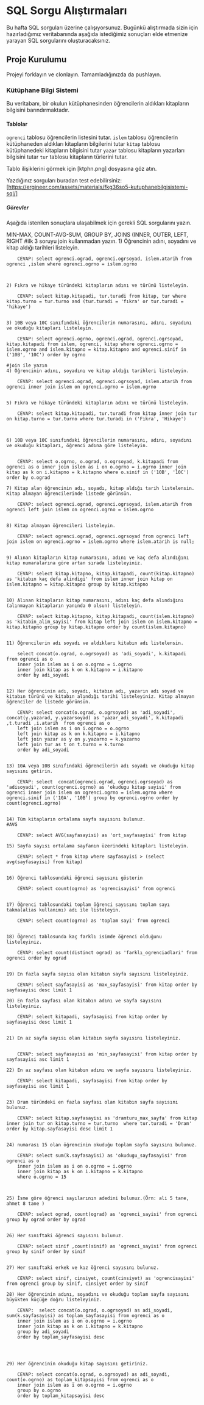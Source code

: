 # SQL Sorgu Alıştırmaları

Bu hafta SQL sorguları üzerine çalışıyorsunuz. Bugünkü alıştırmada sizin için hazırladığımız veritabanında aşağıda istediğimiz sonuçları elde etmenize yarayan SQL sorgularını oluşturacaksınız.

## Proje Kurulumu
Projeyi forklayın ve clonlayın. Tamamladığınızda da pushlayın.

### Kütüphane Bilgi Sistemi

Bu veritabanı, bir okulun kütüphanesinden öğrencilerin aldıkları kitapların bilgisini barındırmaktadır.

#### Tablolar 
`ogrenci` tablosu öğrencilerin listesini tutar.
`islem` tablosu öğrencilerin kütüphaneden aldıkları kitapların bilgilerini tutar
`kitap` tablosu kütüphanedeki kitapların bilgisini tutar
`yazar` tablosu kitapların yazarları bilgisini tutar
`tur` tablosu kitapların türlerini tutar.

Tablo ilişiklerini görmek için [ktphn.png] dosyasına göz atın.

Yazdığınız sorguları buradan test edebilirsiniz: [https://ergineer.com/assets/materials/fkg36so5-kutuphanebilgisistemi-sql/]


##### Görevler
Aşağıda istenilen sonuçlara ulaşabilmek için gerekli SQL sorgularını yazın. 


MIN-MAX, COUNT-AVG-SUM, GROUP BY, JOINS (INNER, OUTER, LEFT, RIGHT
	#ilk 3 soruyu join kullanmadan yazın.
	1) Öğrencinin adını, soyadını ve kitap aldığı tarihleri listeleyin.

		CEVAP: select ogrenci.ograd, ogrenci.ogrsoyad, islem.atarih from ogrenci ,islem where ogrenci.ogrno = islem.ogrno
	

	
	2) Fıkra ve hikaye türündeki kitapların adını ve türünü listeleyin.

		CEVAP: select kitap.kitapadi, tur.turadi from kitap, tur where kitap.turno = tur.turno and (tur.turadi = 'fıkra' or tur.turadi = 'hikaye')
	
	
	3) 10B veya 10C sınıfındaki öğrencilerin numarasını, adını, soyadını ve okuduğu kitapları listeleyin.

		CEVAP: select ogrenci.ogrno, ogrenci.ograd, ogrenci.ogrsoyad, kitap.kitapadi from islem, ogrenci, kitap where ogrenci.ogrno = islem.ogrno and islem.kitapno = kitap.kitapno and ogrenci.sinif in ('10B', '10C') order by ogrno
	
	#join ile yazın
	4) Öğrencinin adını, soyadını ve kitap aldığı tarihleri listeleyin.

		CEVAP: select ogrenci.ograd, ogrenci.ogrsoyad, islem.atarih from ogrenci inner join islem on ogrenci.ogrno = islem.ogrno 
	
	
	5) Fıkra ve hikaye türündeki kitapların adını ve türünü listeleyin.

		CEVAP: select kitap.kitapadi, tur.turadi from kitap inner join tur on kitap.turno = tur.turno where tur.turadi in ('Fıkra', 'Hikaye')

	
	
	6) 10B veya 10C sınıfındaki öğrencilerin numarasını, adını, soyadını ve okuduğu kitapları, öğrenci adına göre listeleyin.


		CEVAP: select o.ogrno, o.ograd, o.ogrsoyad, k.kitapadi from ogrenci as o inner join islem as i on o.ogrno = i.ogrno inner join kitap as k on i.kitapno = k.kitapno where o.sinif in ('10B', '10C') order by o.ograd
	
	7) Kitap alan öğrencinin adı, soyadı, kitap aldığı tarih listelensin. Kitap almayan öğrencilerinde listede görünsün.

		CEVAP: select ogrenci.ograd, ogrenci.ogrsoyad, islem.atarih from ogrenci left join islem on ogrenci.ogrno = islem.ogrno 
	
	
	8) Kitap almayan öğrencileri listeleyin.

		CEVAP: select ogrenci.ograd, ogrenci.ogrsoyad from ogrenci left join islem on ogrenci.ogrno = islem.ogrno where islem.atarih is null;
	
	
	9) Alınan kitapların kitap numarasını, adını ve kaç defa alındığını kitap numaralarına göre artan sırada listeleyiniz.

		CEVAP: select kitap.kitapno, kitap.kitapadi, count(kitap.kitapno) as 'kitabın kaç defa alindigi' from islem inner join kitap on islem.kitapno = kitap.kitapno group by kitap.kitapno
	
	
	10) Alınan kitapların kitap numarasını, adını kaç defa alındığını (alınmayan kitapların yanında 0 olsun) listeleyin.

		CEVAP: select kitap.kitapno, kitap.kitapadi, count(islem.kitapno) as 'kitabin_alim_sayisi' from kitap left join islem on islem.kitapno = kitap.kitapno group by kitap.kitapno order by count(islem.kitapno)


	11) Öğrencilerin adı soyadı ve aldıkları kitabın adı listelensin.

		select concat(o.ograd, o.ogrsoyad) as 'adi_soyadi', k.kitapadi from ogrenci as o 
		inner join islem as i on o.ogrno = i.ogrno 
		inner join kitap as k on k.kitapno = i.kitapno
		order by adi_soyadi
	
	
	12) Her öğrencinin adı, soyadı, kitabın adı, yazarın adı soyad ve kitabın türünü ve kitabın alındığı tarihi listeleyiniz. Kitap almayan öğrenciler de listede görünsün.

		CEVAP: select concat(o.ograd, o.ogrsoyad) as 'adi_soyadi', concat(y.yazarad, y.yazarsoyad) as 'yazar_adi_soyadi', k.kitapadi ,t.turadi ,i.atarih  from ogrenci as o
		left join islem as i on i.ogrno = o.ogrno
		left join kitap as k on k.kitapno = i.kitapno
		left join yazar as y on y.yazarno = k.yazarno
		left join tur as t on t.turno = k.turno
		order by adi_soyadi
	
	
	13) 10A veya 10B sınıfındaki öğrencilerin adı soyadı ve okuduğu kitap sayısını getirin.

		CEVAP: select  concat(ogrenci.ograd, ogrenci.ogrsoyad) as 'adisoyadi', count(ogrenci.ogrno) as 'okudugu kitap sayisi' from ogrenci inner join islem on ogrenci.ogrno = islem.ogrno where ogrenci.sinif in ('10A', '10B') group by ogrenci.ogrno order by count(ogrenci.ogrno) 
	
	
	14) Tüm kitapların ortalama sayfa sayısını bulunuz.
	#AVG

		CEVAP: select AVG(sayfasayisi) as 'ort_sayfasayisi' from kitap
	
	15) Sayfa sayısı ortalama sayfanın üzerindeki kitapları listeleyin.

		CEVAP: select * from kitap where sayfasayisi > (select avg(sayfasayisi) from kitap)
	
	
	16) Öğrenci tablosundaki öğrenci sayısını gösterin

		CEVAP: select count(ogrno) as 'ogrencisayisi' from ogrenci
	
	
	17) Öğrenci tablosundaki toplam öğrenci sayısını toplam sayı takma(alias kullanımı) adı ile listeleyin.

		CEVAP: select count(ogrno) as 'toplam sayi' from ogrenci
	
	
	18) Öğrenci tablosunda kaç farklı isimde öğrenci olduğunu listeleyiniz.

		CEVAP: select count(distinct ograd) as 'farklı_ogrenciadlari' from ogrenci order by ograd
	
	
	19) En fazla sayfa sayısı olan kitabın sayfa sayısını listeleyiniz.
	
		CEVAP: select sayfasayisi as 'max_sayfasayisi' from kitap order by sayfasayisi desc limit 1
	
	20) En fazla sayfası olan kitabın adını ve sayfa sayısını listeleyiniz.

		CEVAP: select kitapadi, sayfasayisi from kitap order by sayfasayisi desc limit 1
	
	
	21) En az sayfa sayısı olan kitabın sayfa sayısını listeleyiniz.


		CEVAP: select sayfasayisi as 'min_sayfasayisi' from kitap order by sayfasayisi asc limit 1
	
	22) En az sayfası olan kitabın adını ve sayfa sayısını listeleyiniz.

		CEVAP: select kitapadi, sayfasayisi from kitap order by sayfasayisi asc limit 1
	
	
	23) Dram türündeki en fazla sayfası olan kitabın sayfa sayısını bulunuz.

		CEVAP: select kitap.sayfasayisi as 'dramturu_max_sayfa' from kitap inner join tur on kitap.turno = tur.turno  where tur.turadi = 'Dram' order by kitap.sayfasayisi desc limit 1
	
	
	24) numarası 15 olan öğrencinin okuduğu toplam sayfa sayısını bulunuz.

		CEVAP: select sum(k.sayfasayisi) as 'okudugu_sayfasayisi' from ogrenci as o 
		inner join islem as i on o.ogrno = i.ogrno
		inner join kitap as k on i.kitapno = k.kitapno
		where o.ogrno = 15

	
	
	25) İsme göre öğrenci sayılarının adedini bulunuz.(Örn: ali 5 tane, ahmet 8 tane )

		CEVAP: select ograd, count(ograd) as 'ogrenci_sayisi' from ogrenci group by ograd order by ograd

	
	26) Her sınıftaki öğrenci sayısını bulunuz.

		CEVAP: select sinif ,count(sinif) as 'ogrenci_sayisi' from ogrenci group by sinif order by sinif 
	
	
	27) Her sınıftaki erkek ve kız öğrenci sayısını bulunuz.
	
		CEVAP: select sinif, cinsiyet, count(cinsiyet) as 'ogrencisayisi' from ogrenci group by sinif, cinsiyet order by sinif  
	
	28) Her öğrencinin adını, soyadını ve okuduğu toplam sayfa sayısını büyükten küçüğe doğru listeleyiniz.

		CEVAP:  select concat(o.ograd, o.ogrsoyad) as adi_soyadi, sum(k.sayfasayisi) as toplam_sayfasayisi from ogrenci as o 
		inner join islem as i on o.ogrno = i.ogrno
		inner join kitap as k on i.kitapno = k.kitapno 
		group by adi_soyadi
		order by toplam_sayfasayisi desc


	
	
	29) Her öğrencinin okuduğu kitap sayısını getiriniz.

		CEVAP: select concat(o.ograd, o.ogrsoyad) as adi_soyadi, count(o.ogrno) as toplam_kitapsayisi from ogrenci as o
		inner join islem as i on o.ogrno = i.ogrno
		group by o.ogrno
		order by toplam_kitapsayisi desc